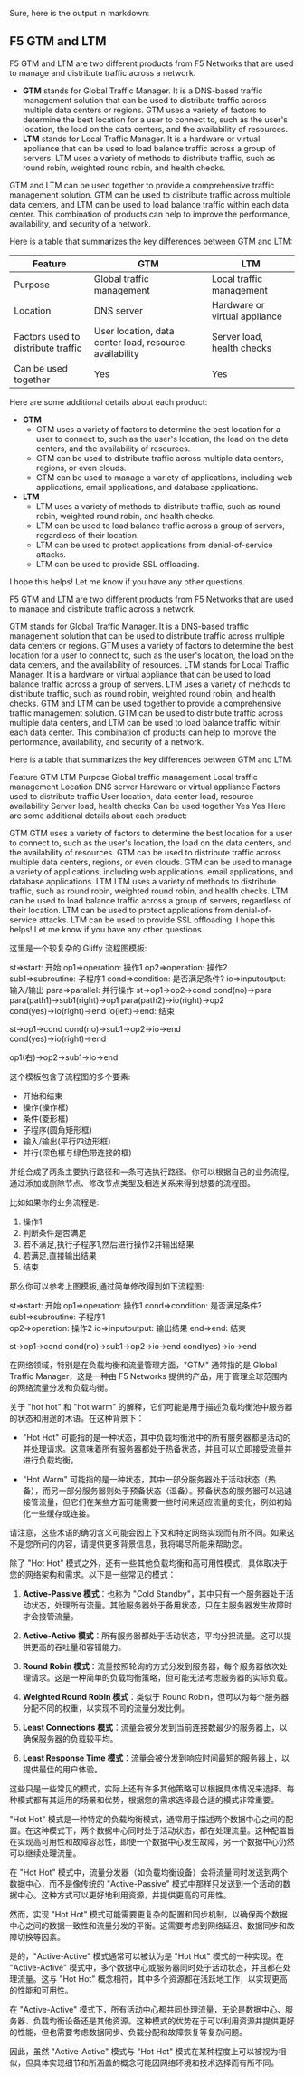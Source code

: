 Sure, here is the output in markdown:

## F5 GTM and LTM

F5 GTM and LTM are two different products from F5 Networks that are used to manage and distribute traffic across a network.

* **GTM** stands for Global Traffic Manager. It is a DNS-based traffic management solution that can be used to distribute traffic across multiple data centers or regions. GTM uses a variety of factors to determine the best location for a user to connect to, such as the user's location, the load on the data centers, and the availability of resources.
* **LTM** stands for Local Traffic Manager. It is a hardware or virtual appliance that can be used to load balance traffic across a group of servers. LTM uses a variety of methods to distribute traffic, such as round robin, weighted round robin, and health checks.

GTM and LTM can be used together to provide a comprehensive traffic management solution. GTM can be used to distribute traffic across multiple data centers, and LTM can be used to load balance traffic within each data center. This combination of products can help to improve the performance, availability, and security of a network.

Here is a table that summarizes the key differences between GTM and LTM:

| Feature | GTM | LTM |
|---|---|---|
| Purpose | Global traffic management | Local traffic management |
| Location | DNS server | Hardware or virtual appliance |
| Factors used to distribute traffic | User location, data center load, resource availability | Server load, health checks |
| Can be used together | Yes | Yes |

Here are some additional details about each product:

* **GTM**
    * GTM uses a variety of factors to determine the best location for a user to connect to, such as the user's location, the load on the data centers, and the availability of resources.
    * GTM can be used to distribute traffic across multiple data centers, regions, or even clouds.
    * GTM can be used to manage a variety of applications, including web applications, email applications, and database applications.
* **LTM**
    * LTM uses a variety of methods to distribute traffic, such as round robin, weighted round robin, and health checks.
    * LTM can be used to load balance traffic across a group of servers, regardless of their location.
    * LTM can be used to protect applications from denial-of-service attacks.
    * LTM can be used to provide SSL offloading.

I hope this helps! Let me know if you have any other questions.



F5 GTM and LTM are two different products from F5 Networks that are used to manage and distribute traffic across a network.

GTM stands for Global Traffic Manager. It is a DNS-based traffic management solution that can be used to distribute traffic across multiple data centers or regions. GTM uses a variety of factors to determine the best location for a user to connect to, such as the user's location, the load on the data centers, and the availability of resources.
LTM stands for Local Traffic Manager. It is a hardware or virtual appliance that can be used to load balance traffic across a group of servers. LTM uses a variety of methods to distribute traffic, such as round robin, weighted round robin, and health checks.
GTM and LTM can be used together to provide a comprehensive traffic management solution. GTM can be used to distribute traffic across multiple data centers, and LTM can be used to load balance traffic within each data center. This combination of products can help to improve the performance, availability, and security of a network.

Here is a table that summarizes the key differences between GTM and LTM:

Feature	GTM	LTM
Purpose	Global traffic management	Local traffic management
Location	DNS server	Hardware or virtual appliance
Factors used to distribute traffic	User location, data center load, resource availability	Server load, health checks
Can be used together	Yes	Yes
Here are some additional details about each product:

GTM
GTM uses a variety of factors to determine the best location for a user to connect to, such as the user's location, the load on the data centers, and the availability of resources.
GTM can be used to distribute traffic across multiple data centers, regions, or even clouds.
GTM can be used to manage a variety of applications, including web applications, email applications, and database applications.
LTM
LTM uses a variety of methods to distribute traffic, such as round robin, weighted round robin, and health checks.
LTM can be used to load balance traffic across a group of servers, regardless of their location.
LTM can be used to protect applications from denial-of-service attacks.
LTM can be used to provide SSL offloading.
I hope this helps! Let me know if you have any other questions.


这里是一个较复杂的 Gliffy 流程图模板:

st=>start: 开始 
op1=>operation: 操作1
op2=>operation: 操作2
sub1=>subroutine: 子程序1
cond=>condition: 是否满足条件?
io=>inputoutput: 输入/输出
para=>parallel: 并行操作 
st->op1->op2->cond
cond(no)->para 
para(path1)->sub1(right)->op1
para(path2)->io(right)->op2  
cond(yes)->io(right)->end
io(left)->end: 结束

st->op1->cond 
cond(no)->sub1->op2->io->end  
cond(yes)->io(right)->end

op1(右)->op2->sub1->io->end


这个模板包含了流程图的多个要素:

- 开始和结束
- 操作(操作框)
- 条件(菱形框)
- 子程序(圆角矩形框) 
- 输入/输出(平行四边形框)
- 并行(深色框与绿色带连接的框)

并组合成了两条主要执行路径和一条可选执行路径。你可以根据自己的业务流程,通过添加或删除节点、修改节点类型及相连关系来得到想要的流程图。

比如如果你的业务流程是:

1. 操作1 
2. 判断条件是否满足
3. 若不满足,执行子程序1,然后进行操作2并输出结果
4. 若满足,直接输出结果 
5. 结束

那么你可以参考上图模板,通过简单修改得到如下流程图:

st=>start: 开始
op1=>operation: 操作1 
cond=>condition: 是否满足条件?
sub1=>subroutine: 子程序1  
op2=>operation: 操作2
io=>inputoutput: 输出结果 
end=>end: 结束

st->op1->cond 
cond(no)->sub1->op2->io->end
cond(yes)->io->end



在网络领域，特别是在负载均衡和流量管理方面，"GTM" 通常指的是 Global Traffic Manager，这是一种由 F5 Networks 提供的产品，用于管理全球范围内的网络流量分发和负载均衡。

关于 "hot hot" 和 "hot warm" 的解释，它们可能是用于描述负载均衡池中服务器的状态和用途的术语。在这种背景下：

- "Hot Hot" 可能指的是一种状态，其中负载均衡池中的所有服务器都是活动的并处理请求。这意味着所有服务器都处于热备状态，并且可以立即接受流量并进行负载均衡。

- "Hot Warm" 可能指的是一种状态，其中一部分服务器处于活动状态（热备），而另一部分服务器则处于预备状态（温备）。预备状态的服务器可以迅速接管流量，但它们在某些方面可能需要一些时间来适应流量的变化，例如初始化一些缓存或连接。

请注意，这些术语的确切含义可能会因上下文和特定网络实现而有所不同。如果这不是您所问的内容，请提供更多背景信息，我将竭尽所能来帮助您。


除了 "Hot Hot" 模式之外，还有一些其他负载均衡和高可用性模式，具体取决于您的网络架构和需求。以下是一些常见的模式：

1. **Active-Passive 模式**：也称为 "Cold Standby"，其中只有一个服务器处于活动状态，处理所有流量。其他服务器处于备用状态，只在主服务器发生故障时才会接管流量。

2. **Active-Active 模式**：所有服务器都处于活动状态，平均分担流量。这可以提供更高的吞吐量和容错能力。

3. **Round Robin 模式**：流量按照轮询的方式分发到服务器，每个服务器依次处理请求。这是一种简单的负载均衡策略，但可能无法考虑服务器的实际负载。

4. **Weighted Round Robin 模式**：类似于 Round Robin，但可以为每个服务器分配不同的权重，以实现不同的流量分发比例。

5. **Least Connections 模式**：流量会被分发到当前连接数最少的服务器上，以确保服务器的负载较平均。

6. **Least Response Time 模式**：流量会被分发到响应时间最短的服务器上，以提供最佳的用户体验。

这些只是一些常见的模式，实际上还有许多其他策略可以根据具体情况来选择。每种模式都有其适用的场景和优势，根据您的需求选择最合适的模式非常重要。

"Hot Hot" 模式是一种特定的负载均衡模式，通常用于描述两个数据中心之间的配置。在这种模式下，两个数据中心同时处于活动状态，都在处理流量。这种配置旨在实现高可用性和故障容忍性，即使一个数据中心发生故障，另一个数据中心仍然可以继续处理流量。

在 "Hot Hot" 模式中，流量分发器（如负载均衡设备）会将流量同时发送到两个数据中心，而不是像传统的 "Active-Passive" 模式中那样只发送到一个活动的数据中心。这种方式可以更好地利用资源，并提供更高的可用性。

然而，实现 "Hot Hot" 模式可能需要更复杂的配置和同步机制，以确保两个数据中心之间的数据一致性和流量分发的平衡。这需要考虑到网络延迟、数据同步和故障切换等因素。


是的，"Active-Active" 模式通常可以被认为是 "Hot Hot" 模式的一种实现。在 "Active-Active" 模式中，多个数据中心或服务器同时处于活动状态，并且都在处理流量。这与 "Hot Hot" 概念相符，其中多个资源都在活跃地工作，以实现更高的性能和可用性。

在 "Active-Active" 模式下，所有活动中心都共同处理流量，无论是数据中心、服务器、负载均衡设备还是其他资源。这种模式的优势在于可以利用资源并提供更好的性能，但也需要考虑数据同步、负载分配和故障恢复等复杂问题。

因此，虽然 "Active-Active" 模式与 "Hot Hot" 模式在某种程度上可以被视为相似，但具体实现细节和所涵盖的概念可能因网络环境和技术选择而有所不同。

